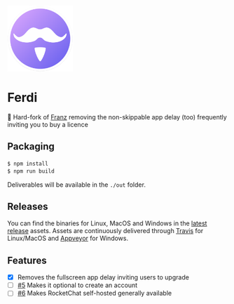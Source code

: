 <img src="./build-helpers/images/icon.png" alt="" width="150"/>

# Ferdi

👛 Hard-fork of [Franz](https://github.com/meetfranz/franz) removing the non-skippable app delay (too) frequently inviting you to buy a licence

## Packaging

```bash
$ npm install
$ npm run build
```

Deliverables will be available in the `./out` folder.

## Releases

You can find the binaries for Linux, MacOS and Windows in the [latest release](https://github.com/kytwb/ferdi/releases/tag/Ferdi-5.2.0-beta.3) assets. Assets are continuously delivered through [Travis](https://travis-ci.org/kytwb/ferdi) for Linux/MacOS and [Appveyor](https://ci.appveyor.com/project/kytwb/ferdi) for Windows.

## Features

- [x] Removes the fullscreen app delay inviting users to upgrade
- [ ] [#5](https://github.com/kytwb/ferdi/issues/5) Makes it optional to create an account
- [ ] [#6](https://github.com/kytwb/ferdi/issues/6) Makes RocketChat self-hosted generally available
